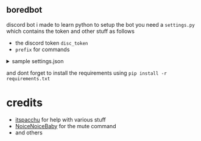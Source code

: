 ## boredbot
discord bot i made to learn python
to setup the bot you need a `settings.py` which contains the token and other stuff as follows
* the discord token `disc_token`
* `prefix` for commands
<details>
<summary>sample settings.json</summary>

```py
vardb = {
    "prefix": ".",
    "disc_token": "xxxxxxxxxxxxxxxxxxx",
}
```

</details>

and dont forget to install the requirements using `pip install -r requirements.txt`

# credits
* [itspacchu](https://github.com/itspacchu) for help with various stuff
* [NoiceNoiceBaby](https://github.com/NoiceNoiceBaby) for the mute command
* and others
